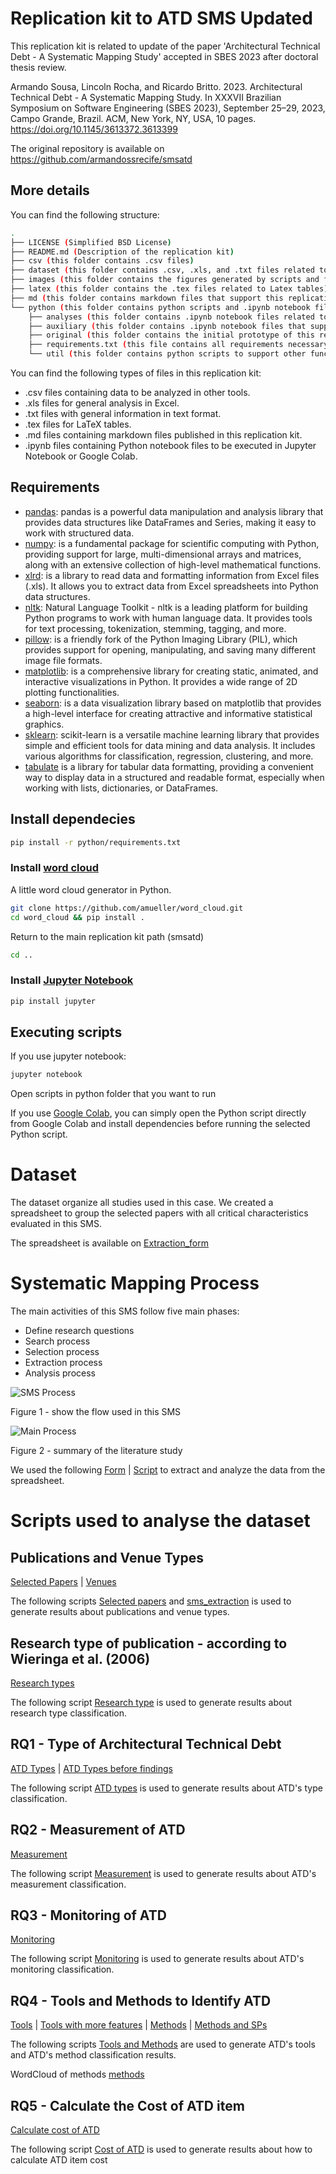 # Replication kit to ATD SMS Updated

This replication kit is related to update of the paper 'Architectural Technical Debt - A Systematic Mapping Study' accepted in SBES 2023 after doctoral thesis review.

Armando Sousa, Lincoln Rocha, and Ricardo Britto. 2023. Architectural Technical Debt - A Systematic Mapping Study. In XXXVII Brazilian Symposium on Software Engineering (SBES 2023), September 25–29, 2023, Campo Grande, Brazil. ACM, New York, NY, USA, 10 pages. https://doi.org/10.1145/3613372.3613399

The original repository is available on https://github.com/armandossrecife/smsatd

## More details

You can find the following structure: 

```bash
.
├── LICENSE (Simplified BSD License)
├── README.md (Description of the replication kit)
├── csv (this folder contains .csv files)
├── dataset (this folder contains .csv, .xls, and .txt files related to the main dataset of the SMS)
├── images (this folder contains the figures generated by scripts and figures used in the main SMS paper)
├── latex (this folder contains the .tex files related to Latex tables)
├── md (this folder contains markdown files that support this replication kit)
└── python (this folder contains python scripts and .ipynb notebook files)
    ├── analyses (this folder contains .ipynb notebook files related to NLTK - Natural Language Toolkit - analysis)
    ├── auxiliary (this folder contains .ipynb notebook files that support latex files, text files, and generate md tables)
    ├── original (this folder contains the initial prototype of this replication kit - deprecated)
    ├── requirements.txt (this file contains all requirements necessary to run the scripts)
    └── util (this folder contains python scripts to support other functions of the replication kit)
```

You can find the following types of files in this replication kit:

- .csv files containing data to be analyzed in other tools.
- .xls files for general analysis in Excel.
- .txt files with general information in text format.
- .tex files for LaTeX tables.
- .md files containing markdown files published in this replication kit.
- .ipynb files containing Python notebook files to be executed in Jupyter Notebook or Google Colab.

## Requirements

- [pandas](https://pandas.pydata.org): pandas is a powerful data manipulation and analysis library that provides data structures like DataFrames and Series, making it easy to work with structured data.
- [numpy](https://numpy.org): is a fundamental package for scientific computing with Python, providing support for large, multi-dimensional arrays and matrices, along with an extensive collection of high-level mathematical functions.
- [xlrd](https://pypi.org/project/xlrd): is a library to read data and formatting information from Excel files (.xls). It allows you to extract data from Excel spreadsheets into Python data structures.
- [nltk](https://www.nltk.org): Natural Language Toolkit - nltk is a leading platform for building Python programs to work with human language data. It provides tools for text processing, tokenization, stemming, tagging, and more.
- [pillow](https://python-pillow.org): is a friendly fork of the Python Imaging Library (PIL), which provides support for opening, manipulating, and saving many different image file formats.
- [matplotlib](https://matplotlib.org): is a comprehensive library for creating static, animated, and interactive visualizations in Python. It provides a wide range of 2D plotting functionalities.
- [seaborn](https://seaborn.pydata.org): is a data visualization library based on matplotlib that provides a high-level interface for creating attractive and informative statistical graphics.
- [sklearn](https://scikit-learn.org/stable): scikit-learn is a versatile machine learning library that provides simple and efficient tools for data mining and data analysis. It includes various algorithms for classification, regression, clustering, and more.
- [tabulate](https://pypi.org/project/tabulate) is a library for tabular data formatting, providing a convenient way to display data in a structured and readable format, especially when working with lists, dictionaries, or DataFrames.

## Install dependecies

```bash
pip install -r python/requirements.txt
```

### Install [word cloud](https://github.com/amueller/word_cloud.git)

A little word cloud generator in Python.

```bash
git clone https://github.com/amueller/word_cloud.git
cd word_cloud && pip install .
```

Return to the main replication kit path (smsatd)
```bash
cd ..
```

### Install [Jupyter Notebook](https://jupyter.org/)

```bash
pip install jupyter
```

## Executing scripts

If you use jupyter notebook:

```bash
jupyter notebook
```

Open scripts in python folder that you want to run

If you use [Google Colab](https://colab.research.google.com/), you can simply open the Python script directly from Google Colab and install dependencies before running the selected Python script.

# Dataset

The dataset organize all studies used in this case. We created a spreadsheet to group the selected papers with all critical characteristics evaluated in this SMS.

The spreadsheet is available on [Extraction_form](https://github.com/armandossrecife/smsatd/blob/main/dataset/Extraction_form_basic2022.xlsx)

# Systematic Mapping Process

The main activities of this SMS follow five main phases: 

 - Define research questions 
 - Search process 
 - Selection process 
 - Extraction process 
 - Analysis process

![SMS Process](https://github.com/armandossrecife/smsatd/blob/main/images/sms-process.png) 

Figure 1 - show the flow used in this SMS

![Main Process](https://github.com/armandossrecife/smsatd/blob/main/images/searchprocess.png)

Figure 2 - summary of the literature study

We used the following [Form](https://github.com/armandossrecife/smsatd/tree/main/md/mytable_extract_data_eg.md) | [Script](https://github.com/armandossrecife/smsatd/tree/main/python/auxiliary/Convert_tables_to_latex_form.ipynb) to extract and analyze the data from the spreadsheet. 

# Scripts used to analyse the dataset

## Publications and Venue Types

[Selected Papers](https://github.com/Technical-Debt-Large-Scale/smsatd2/blob/main/md/selectedpapers.md) | [Venues](https://github.com/armandossrecife/smsatd/tree/main/md/mytable_venues.md)

The following scripts [Selected papers](https://github.com/armandossrecife/smsatd/tree/main/python/auxiliary/Convert_tables_to_latex_sps.ipynb) and [sms_extraction](https://github.com/armandossrecife/smsatd/tree/main/python/analyses/sms_extraction.ipynb) is used to generate results about publications and venue types. 

## Research type of publication - according to Wieringa et al. (2006)

[Research types](https://github.com/armandossrecife/smsatd/tree/main/md/mytable_q7_distribution_detailed.md)

The following script  [Research type](https://github.com/armandossrecife/smsatd/tree/main/python/auxiliary/Convert_tables_to_latex_rs_type.ipynb) is used to generate results about research type classification. 

## RQ1 - Type of Architectural Technical Debt

[ATD Types](https://github.com/armandossrecife/smsatd/tree/main/md/mytable_q1_updated.md) | [ATD Types before findings](https://github.com/armandossrecife/smsatd/tree/main/md/mytable_q1.md)

The following script [ATD types](https://github.com/armandossrecife/smsatd/tree/main/python/auxiliary/Convert_tables_to_latex_q1.ipynb) is used to generate results about ATD's type classification. 

## RQ2 - Measurement of ATD

[Measurement](https://github.com/armandossrecife/smsatd/tree/main/md/mytable_q2_distribution_detailed.md) 

The following script [Measurement](https://github.com/armandossrecife/smsatd/tree/main/python/auxiliary/Convert_tables_to_latex_q2.ipynb)  is used to generate results about ATD's measurement classification. 

## RQ3 - Monitoring of ATD

[Monitoring](https://github.com/armandossrecife/smsatd/tree/main/md/mytable_q3_distribution_detailed.md) 

The following script [Monitoring](https://github.com/armandossrecife/smsatd/tree/main/python/auxiliary/Convert_tables_to_latex_q3.ipynb)  is used to generate results about ATD's monitoring classification. 

## RQ4 - Tools and Methods to Identify ATD

[Tools](https://github.com/armandossrecife/smsatd/tree/main/md/mytable_q4_tools_and_other_distribution_detailed.md) | [Tools with more features](https://github.com/armandossrecife/smsatd/tree/main/md/mytable_q4_tools_and_other_distribution_detailed_new_features.md) | [Methods](https://github.com/armandossrecife/smsatd/tree/main/md/mytable_q4_methods_detailed.md) | [Methods and SPs](https://github.com/armandossrecife/smsatd/tree/main/md/mytable_q4_methods_detailed_with_sp.md)

The following scripts [Tools and Methods](https://github.com/armandossrecife/smsatd/tree/main/python/auxiliary/Convert_tables_to_latex_q4.ipynb) are used to generate ATD's tools and ATD's method classification results. 

WordCloud of methods [methods](https://github.com/armandossrecife/smsatd/blob/main/images/atdmethods.png)

## RQ5 - Calculate the Cost of ATD item

[Calculate cost of ATD](https://github.com/armandossrecife/smsatd/tree/main/md/mytable_q5_distribution_detailed.md) 

The following script [Cost of ATD](https://github.com/armandossrecife/smsatd/tree/main/python/auxiliary/Convert_tables_to_latex_q5.ipynb) is used to generate results about how to calculate ATD item cost
